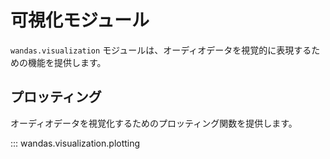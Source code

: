# 可視化モジュール

`wandas.visualization` モジュールは、オーディオデータを視覚的に表現するための機能を提供します。

## プロッティング

オーディオデータを視覚化するためのプロッティング関数を提供します。

::: wandas.visualization.plotting
